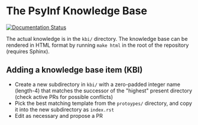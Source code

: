 # The PsyInf Knowledge Base

[![Documentation Status](https://readthedocs.org/projects/psyinf-knowledge-base/badge/?version=latest&style=for-the-badge)](https://knowledge-base.psychoinformatics.de/?badge=latest)

The actual knowledge is in the `kbi/` directory. The knowledge base can be
rendered in HTML format by running `make html` in the root of the repository
(requires Sphinx).

## Adding a knowledge base item (KBI)

- Create a new subdirectory in `kbi/` with a zero-padded integer name
  (length-4) that matches the successor of the "highest" present directory
  (check active PRs for possible conflicts)
- Pick the best matching template from the `protoypes/` directory, and copy it
  into the new subdirectory as `index.rst`
- Edit as necessary and propose a PR

